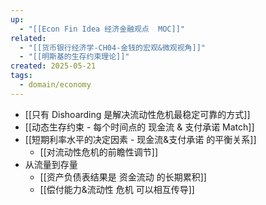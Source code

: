 ```yaml
---
up:
  - "[[Econ Fin Idea 经济金融观点  MOC]]"
related:
  - "[[货币银行经济学-CH04-金钱的宏观&微观视角]]"
  - "[[明斯基的生存约束理论]]"
created: 2025-05-21
tags:
  - domain/economy
---
```

- [[只有 Dishoarding 是解决流动性危机最稳定可靠的方式]]
- [[动态生存约束 - 每个时间点的 现金流 & 支付承诺 Match]]
- [[短期利率水平的决定因素 - 现金流&支付承诺 的平衡关系]]
	- [[对流动性危机的前瞻性调节]]
- 从流量到存量
	- [[资产负债表结果是 资金流动 的长期累积]]
	- [[偿付能力&流动性 危机 可以相互传导]]
